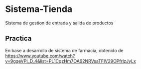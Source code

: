 # Sistema-Tienda
Sistema de gestion de entrada y salida de productos
## Practica
En base a desarrollo de sistema de farmacia, obtenido de https://www.youtube.com/watch?v=9gqeVPl_D_4&list=PL1CqzHm7OA62NRVsaTFIV29OPfrlzJyLx
